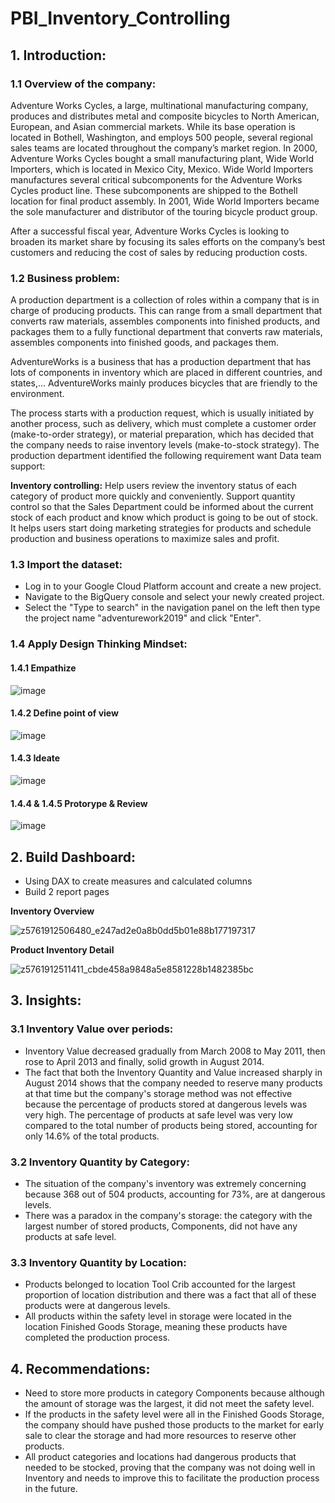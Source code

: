 # PBI_Inventory_Controlling

## 1. Introduction:

### 1.1 Overview of the company:

Adventure Works Cycles, a large, multinational manufacturing company, produces and distributes metal and composite bicycles to North American, European, and Asian commercial markets. While its base operation is located in Bothell, Washington, and employs 500 people, several regional sales teams are located throughout the company’s market region. In 2000, Adventure Works Cycles bought a small manufacturing plant, Wide World Importers, which is located in Mexico City, Mexico. Wide World Importers manufactures several critical subcomponents for the Adventure Works Cycles product line. These subcomponents are shipped to the Bothell location for final product assembly. In 2001, Wide World Importers became the sole  manufacturer and distributor of the touring bicycle product group. 

After a successful fiscal year, Adventure Works Cycles is looking to broaden its market share by focusing its sales efforts on the company’s best customers and reducing the cost of sales by reducing production costs.

### 1.2 Business problem:

A production department is a collection of roles within a company that is in charge of producing products. This can range from a small department that converts raw materials, assembles components into finished products, and packages them to a fully functional department that converts raw materials, assembles components into finished goods, and packages them.

AdventureWorks is a business that has a production department that has lots of components in inventory which are placed in different countries, and states,... AdventureWorks mainly produces bicycles that are friendly to the environment.

The process starts with a production request, which is usually initiated by another process, such as delivery, which must complete a customer order (make-to-order strategy), or material preparation, which has decided that the company needs to raise inventory levels (make-to-stock strategy). The production department identified the following requirement want Data team support: 

**Inventory controlling:** Help users review the inventory status of each category of product more quickly and conveniently. Support quantity control so that the Sales Department could be informed about the current stock of each product and know which product is going to be out of stock. It helps users start doing marketing strategies for products and schedule production and business operations to maximize sales and profit.

### 1.3 Import the dataset:

* Log in to your Google Cloud Platform account and create a new project.
* Navigate to the BigQuery console and select your newly created project.
* Select the "Type to search" in the navigation panel on the left then type the project name "adventurework2019" and click "Enter".

### 1.4 Apply Design Thinking Mindset:

#### 1.4.1 Empathize

![image](https://github.com/ngocthien2409/PBI_Inventory_Controlling/assets/155359458/47ed8a2f-acd5-4509-a220-0fc9e633ce8e)

#### 1.4.2 Define point of view

![image](https://github.com/ngocthien2409/PBI_Inventory_Controlling/assets/155359458/867200d5-71ef-4ebf-8512-723e21f40e68)

#### 1.4.3 Ideate

![image](https://github.com/ngocthien2409/PBI_Inventory_Controlling/assets/155359458/7d97da67-2ce0-4f2a-bfd3-a712bcffeadc)

#### 1.4.4 & 1.4.5 Protorype & Review 

![image](https://github.com/ngocthien2409/PBI_Inventory_Controlling/assets/155359458/a9c874bc-ca49-4948-93e9-6d333d19a76c)

## 2. Build Dashboard:

* Using DAX to create measures and calculated columns
* Build 2 report pages

**Inventory Overview**

![z5761912506480_e247ad2e0a8b0dd5b01e88b177197317](https://github.com/user-attachments/assets/76b138b7-5296-4c8a-8ffe-c7fb2d4ed96b)


**Product Inventory Detail**

![z5761912511411_cbde458a9848a5e8581228b1482385bc](https://github.com/user-attachments/assets/a7523b38-157c-4e4f-92c7-4179a7e42b0d)


## 3. Insights:

### 3.1 Inventory Value over periods:

* Inventory Value decreased gradually from March 2008 to May 2011, then rose to April 2013 and finally, solid growth in August 2014.
* The fact that both the Inventory Quantity and Value increased sharply in August 2014 shows that the company needed to reserve many products at that time but the company's storage method was not effective because the percentage of products stored at dangerous levels was very high. The percentage of products at safe level was very low compared to the total number of products being stored, accounting for only 14.6% of the total products.

### 3.2 Inventory Quantity by Category:

* The situation of the company's inventory was extremely concerning because 368 out of 504 products, accounting for 73%, are at dangerous levels.
* There was a paradox in the company's storage: the category with the largest number of stored products, Components, did not have any products at safe level.

### 3.3 Inventory Quantity by Location:

* Products belonged to location Tool Crib accounted for the largest proportion of location distribution and there was a fact that all of these products were at dangerous levels.
* All products within the safety level in storage were located in the location Finished Goods Storage, meaning these products have completed the production process.

## 4. Recommendations:

* Need to store more products in category Components because although the amount of storage was the largest, it did not meet the safety level.
* If the products in the safety level were all in the Finished Goods Storage, the company should have pushed those products to the market for early sale to clear the storage and had more resources to reserve other products.
* All product categories and locations had dangerous products that needed to be stocked, proving that the company was not doing well in Inventory and needs to improve this to facilitate the production process in the future.
